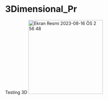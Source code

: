 # 3Dimensional_Pr
Testing 3D
<img width="240" alt="Ekran Resmi 2023-08-16 ÖS 2 56 48" src="https://github.com/fatihek/3Dimensional_Pr/assets/82084000/34ec08ac-4b31-42d4-9052-c6023c93add5">
